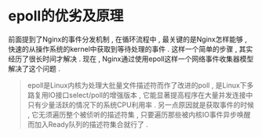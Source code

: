 # epoll的优劣及原理

前面提到了Nginx的事件分发机制 , 在循环流程中 , 最关键的是Nginx怎样能够 , 快速的从操作系统的kernel中获取到等待处理的事件 . 这样一个简单的步骤 , 其实经历了很长时间才解决 . 现在 , Nginx通过使用epoll这样一个网络事件收集器模型解决了这个问题 .

> epoll是Linux内核为处理大批量文件描述符而作了改进的poll , 是Linux下多路复用IO接口select/poll的增强版本 , 它能显著提高程序在大量并发连接中只有少量活跃的情况下的系统CPU利用率 . 另一点原因就是获取事件的时候 , 它无须遍历整个被侦听的描述符集 , 只要遍历那些被内核IO事件异步唤醒而加入Ready队列的描述符集合就行了 .



